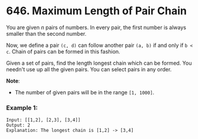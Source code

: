 # 646. Maximum Length of Pair Chain

You are given *n* pairs of numbers. In every pair, the first number is always smaller than the second number.

Now, we define a pair `(c, d)` can follow another pair `(a, b)` if and only if `b < c`. Chain of pairs can be formed in this fashion.

Given a set of pairs, find the length longest chain which can be formed. You needn't use up all the given pairs. You can select pairs in any order.

**Note**:

- The number of given pairs will be in the range `[1, 1000]`.

### Example 1:
```
Input: [[1,2], [2,3], [3,4]]
Output: 2
Explanation: The longest chain is [1,2] -> [3,4]
```
